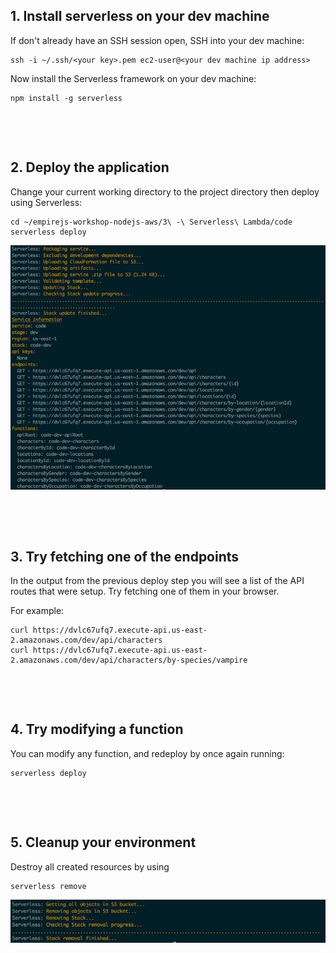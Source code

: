 ## 1. Install serverless on your dev machine

If don't already have an SSH session open, SSH into your dev machine:

```
ssh -i ~/.ssh/<your key>.pem ec2-user@<your dev machine ip address>
```

Now install the Serverless framework on your dev machine:

```
npm install -g serverless
```

&nbsp;

&nbsp;

## 2. Deploy the application

Change your current working directory to the project directory then deploy using Serverless:

```
cd ~/empirejs-workshop-nodejs-aws/3\ -\ Serverless\ Lambda/code
serverless deploy
```

![serverless deploy](./images/serverless-deploy.png)

&nbsp;

&nbsp;

## 3. Try fetching one of the endpoints

In the output from the previous deploy step you will see a list of the API routes that were setup. Try fetching one of them in your browser.

For example:

```
curl https://dvlc67ufq7.execute-api.us-east-2.amazonaws.com/dev/api/characters
curl https://dvlc67ufq7.execute-api.us-east-2.amazonaws.com/dev/api/characters/by-species/vampire
```

&nbsp;

&nbsp;

## 4. Try modifying a function

You can modify any function, and redeploy by once again running:

```
serverless deploy
```

&nbsp;

&nbsp;

## 5. Cleanup your environment

Destroy all created resources by using

```
serverless remove
```

![serverless remove](./images/serverless-remove.png)

